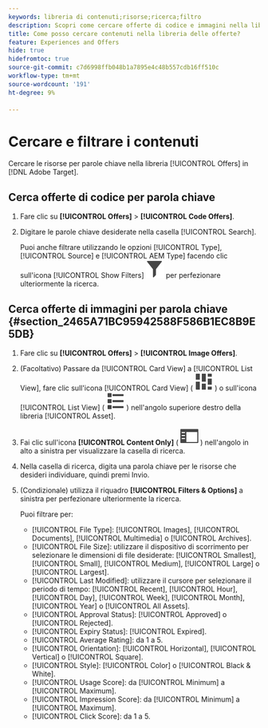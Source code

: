 ```yaml
---
keywords: libreria di contenuti;risorse;ricerca;filtro
description: Scopri come cercare offerte di codice e immagini nella libreria [!UICONTROL Offers].
title: Come posso cercare contenuti nella libreria delle offerte?
feature: Experiences and Offers
hide: true
hidefromtoc: true
source-git-commit: c7d6998ffb048b1a7895e4c48b557cdb16ff510c
workflow-type: tm+mt
source-wordcount: '191'
ht-degree: 9%

---
```


# Cercare e filtrare i contenuti

Cercare le risorse per parole chiave nella libreria [!UICONTROL Offers] in [!DNL Adobe Target].

## Cerca offerte di codice per parola chiave

1. Fare clic su **[!UICONTROL Offers]** > **[!UICONTROL Code Offers]**.
1. Digitare le parole chiave desiderate nella casella [!UICONTROL Search].

   Puoi anche filtrare utilizzando le opzioni [!UICONTROL Type], [!UICONTROL Source] e [!UICONTROL AEM Type] facendo clic sull&#39;icona [!UICONTROL Show Filters] ![Mostra icona Filtri](/help/main/assets/icons/Filter.svg) per perfezionare ulteriormente la ricerca.

## Cerca offerte di immagini per parola chiave {#section_2465A71BC95942588F586B1EC8B9E5DB}

1. Fare clic su **[!UICONTROL Offers]** > **[!UICONTROL Image Offers]**.

1. (Facoltativo) Passare da [!UICONTROL Card View] a [!UICONTROL List View], fare clic sull&#39;icona [!UICONTROL Card View] ( ![icona vista a schede](/help/main/assets/icons/ViewCard.svg) ) o sull&#39;icona [!UICONTROL List View] ( ![icona vista a elenco](/help/main/assets/icons/ViewList.svg) ) nell&#39;angolo superiore destro della libreria [!UICONTROL Asset].
1. Fai clic sull&#39;icona **[!UICONTROL Content Only]** ( ![icona Solo contenuto](/help/main/assets/icons/RailLeft.svg) ) nell&#39;angolo in alto a sinistra per visualizzare la casella di ricerca.
1. Nella casella di ricerca, digita una parola chiave per le risorse che desideri individuare, quindi premi Invio.
1. (Condizionale) utilizza il riquadro **[!UICONTROL Filters & Options]** a sinistra per perfezionare ulteriormente la ricerca.

   Puoi filtrare per:

   * [!UICONTROL File Type]: [!UICONTROL Images], [!UICONTROL Documents], [!UICONTROL Multimedia] o [!UICONTROL Archives].
   * [!UICONTROL File Size]: utilizzare il dispositivo di scorrimento per selezionare le dimensioni di file desiderate: [!UICONTROL Smallest], [!UICONTROL Small], [!UICONTROL Medium], [!UICONTROL Large] o [!UICONTROL Largest].
   * [!UICONTROL Last Modified]: utilizzare il cursore per selezionare il periodo di tempo: [!UICONTROL Recent], [!UICONTROL Hour], [!UICONTROL Day], [!UICONTROL Week], [!UICONTROL Month], [!UICONTROL Year] o [!UICONTROL All Assets].
   * [!UICONTROL Approval Status]: [!UICONTROL Approved] o [!UICONTROL Rejected].
   * [!UICONTROL Expiry Status]: [!UICONTROL Expired].
   * [!UICONTROL Average Rating]: da 1 a 5.
   * [!UICONTROL Orientation]: [!UICONTROL Horizontal], [!UICONTROL Vertical] o [!UICONTROL Square].
   * [!UICONTROL Style]: [!UICONTROL Color] o [!UICONTROL Black & White].
   * [!UICONTROL Usage Score]: da [!UICONTROL Minimum] a [!UICONTROL Maximum].
   * [!UICONTROL Impression Score]: da [!UICONTROL Minimum] a [!UICONTROL Maximum].
   * [!UICONTROL Click Score]: da 1 a 5.
